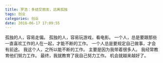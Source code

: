 ```yaml
---
title: 罗浩：多结交朋友，远离孤独
tags: 创业
categories: 创业
date: 2018-06-17 17:09:55
---
```


孤独的人，容易走偏。
孤独的人，容易玩游戏，看电影。
一个人，总是要跟那些一直喜欢工作的人在一起，才能不断的工作。
一个人总是要规定自己做事，才会有前途。
我这个人，之所以能不断的工作。
主要是因为我带着很多人。
我经常教育他们努力工作。
最终，我就教育了我自己努力工作。
机会就越来越好了。